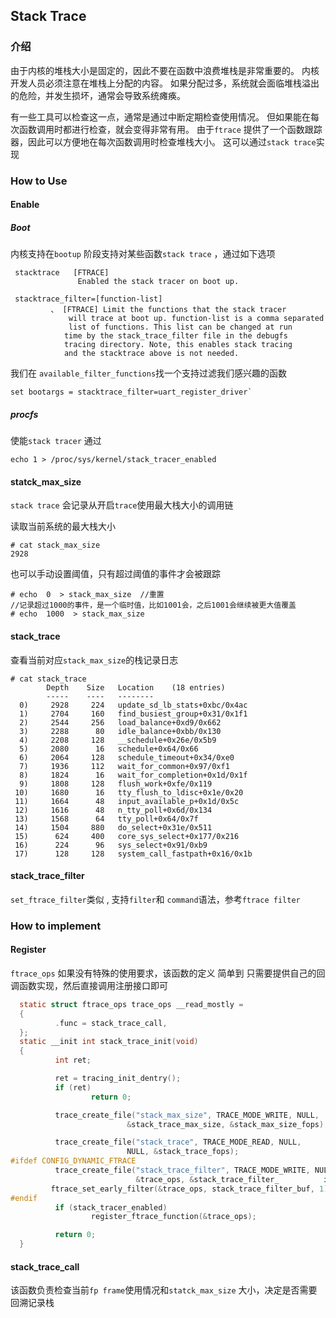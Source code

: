 ## Stack Trace

### 介绍

由于内核的堆栈大小是固定的，因此不要在函数中浪费堆栈是非常重要的。 内核开发人员必须注意在堆栈上分配的内容。 如果分配过多，系统就会面临堆栈溢出的危险，并发生损坏，通常会导致系统瘫痪。

有一些工具可以检查这一点，通常是通过中断定期检查使用情况。 但如果能在每次函数调用时都进行检查，就会变得非常有用。 由于`ftrace` 提供了一个函数跟踪器，因此可以方便地在每次函数调用时检查堆栈大小。 这可以通过`stack trace`实现

### How to Use

#### Enable

##### Boot

内核支持在`bootup` 阶段支持对某些函数`stack trace` ，通过如下选项

```vim
 stacktrace   [FTRACE]
               Enabled the stack tracer on boot up.

 stacktrace_filter=[function-list]
         、 [FTRACE] Limit the functions that the stack tracer
             will trace at boot up. function-list is a comma separated
             list of functions. This list can be changed at run
            time by the stack_trace_filter file in the debugfs
            tracing directory. Note, this enables stack tracing
            and the stacktrace above is not needed.
```

我们在 `available_filter_functions`找一个支持过滤我们感兴趣的函数

```
set bootargs = stacktrace_filter=uart_register_driver`
```

##### procfs

使能`stack tracer` 通过

```shell
echo 1 > /proc/sys/kernel/stack_tracer_enabled
```

#### statck_max_size

`stack trace` 会记录从开启`trace`使用最大栈大小的调用链

读取当前系统的最大栈大小

```shell
# cat stack_max_size
2928
```

也可以手动设置阈值，只有超过阈值的事件才会被跟踪

```shell
# echo  0  > stack_max_size  //重置
//记录超过1000的事件，是一个临时值，比如1001会，之后1001会继续被更大值覆盖
# echo  1000  > stack_max_size  
```

#### stack_trace

查看当前对应`stack_max_size`的栈记录日志

```vim
# cat stack_trace
        Depth    Size   Location    (18 entries)
        -----    ----   --------
  0)     2928     224   update_sd_lb_stats+0xbc/0x4ac
  1)     2704     160   find_busiest_group+0x31/0x1f1
  2)     2544     256   load_balance+0xd9/0x662
  3)     2288      80   idle_balance+0xbb/0x130
  4)     2208     128   __schedule+0x26e/0x5b9
  5)     2080      16   schedule+0x64/0x66
  6)     2064     128   schedule_timeout+0x34/0xe0
  7)     1936     112   wait_for_common+0x97/0xf1
  8)     1824      16   wait_for_completion+0x1d/0x1f
  9)     1808     128   flush_work+0xfe/0x119
 10)     1680      16   tty_flush_to_ldisc+0x1e/0x20
 11)     1664      48   input_available_p+0x1d/0x5c
 12)     1616      48   n_tty_poll+0x6d/0x134
 13)     1568      64   tty_poll+0x64/0x7f
 14)     1504     880   do_select+0x31e/0x511
 15)      624     400   core_sys_select+0x177/0x216
 16)      224      96   sys_select+0x91/0xb9
 17)      128     128   system_call_fastpath+0x16/0x1b
```

 

#### stack_trace_filter

`set_ftrace_filter`类似 , 支持`filter`和 `command`语法，参考`ftrace filter`

### How to implement

#### Register

`ftrace_ops` 如果没有特殊的使用要求，该函数的定义 简单到 只需要提供自己的回调函数实现，然后直接调用注册接口即可

```c
  static struct ftrace_ops trace_ops __read_mostly =
  { 
          .func = stack_trace_call,       
  };
  static __init int stack_trace_init(void)
  {
          int ret;

          ret = tracing_init_dentry();
          if (ret)
                  return 0;

          trace_create_file("stack_max_size", TRACE_MODE_WRITE, NULL,
                          &stack_trace_max_size, &stack_max_size_fops);

          trace_create_file("stack_trace", TRACE_MODE_READ, NULL,
                          NULL, &stack_trace_fops);
#ifdef CONFIG_DYNAMIC_FTRACE
          trace_create_file("stack_trace_filter", TRACE_MODE_WRITE, NULL,
                            &trace_ops, &stack_trace_filter_          if (stack_trace_filter_buf[0])
         ftrace_set_early_filter(&trace_ops, stack_trace_filter_buf, 1);
#endif
          if (stack_tracer_enabled)
                  register_ftrace_function(&trace_ops);

          return 0;
  }
```

#### stack_trace_call

该函数负责检查当前`fp frame`使用情况和`statck_max_size` 大小，决定是否需要回溯记录栈
